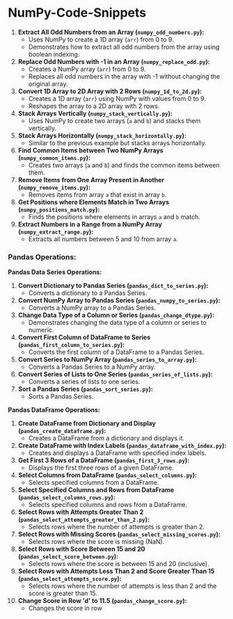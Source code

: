 # NumPy-Code-Snippets

1. **Extract All Odd Numbers from an Array (`numpy_odd_numbers.py`):**
    - Uses NumPy to create a 1D array (`arr`) from 0 to 9.
    - Demonstrates how to extract all odd numbers from the array using boolean indexing.
2. **Replace Odd Numbers with -1 in an Array (`numpy_replace_odd.py`):**
    - Creates a NumPy array (`arr`) from 0 to 9.
    - Replaces all odd numbers in the array with -1 without changing the original array.
3. **Convert 1D Array to 2D Array with 2 Rows (`numpy_1d_to_2d.py`):**
    - Creates a 1D array (`arr`) using NumPy with values from 0 to 9.
    - Reshapes the array to a 2D array with 2 rows.
4. **Stack Arrays Vertically (`numpy_stack_vertically.py`):**
    - Uses NumPy to create two arrays (`a` and `b`) and stacks them vertically.
5. **Stack Arrays Horizontally (`numpy_stack_horizontally.py`):**
    - Similar to the previous example but stacks arrays horizontally.
6. **Find Common Items between Two NumPy Arrays (`numpy_common_items.py`):**
    - Creates two arrays (`a` and `b`) and finds the common items between them.
7. **Remove Items from One Array Present in Another (`numpy_remove_items.py`):**
    - Removes items from array `a` that exist in array `b`.
8. **Get Positions where Elements Match in Two Arrays (`numpy_positions_match.py`):**
    - Finds the positions where elements in arrays `a` and `b` match.
9. **Extract Numbers in a Range from a NumPy Array (`numpy_extract_range.py`):**
    - Extracts all numbers between 5 and 10 from array `a`.

### Pandas Operations:

**Pandas Data Series Operations:**

1. **Convert Dictionary to Pandas Series (`pandas_dict_to_series.py`):**
    - Converts a dictionary to a Pandas Series.
2. **Convert NumPy Array to Pandas Series (`pandas_numpy_to_series.py`):**
    - Converts a NumPy array to a Pandas Series.
3. **Change Data Type of a Column or Series (`pandas_change_dtype.py`):**
    - Demonstrates changing the data type of a column or series to numeric.
4. **Convert First Column of DataFrame to Series (`pandas_first_column_to_series.py`):**
    - Converts the first column of a DataFrame to a Pandas Series.
5. **Convert Series to NumPy Array (`pandas_series_to_array.py`):**
    - Converts a Pandas Series to a NumPy array.
6. **Convert Series of Lists to One Series (`pandas_series_of_lists.py`):**
    - Converts a series of lists to one series.
7. **Sort a Pandas Series (`pandas_sort_series.py`):**
    - Sorts a Pandas Series.

**Pandas DataFrame Operations:**

1. **Create DataFrame from Dictionary and Display (`pandas_create_dataframe.py`):**
    - Creates a DataFrame from a dictionary and displays it.
2. **Create DataFrame with Index Labels (`pandas_dataframe_with_index.py`):**
    - Creates and displays a DataFrame with specified index labels.
3. **Get First 3 Rows of a DataFrame (`pandas_first_3_rows.py`):**
    - Displays the first three rows of a given DataFrame.
4. **Select Columns from DataFrame (`pandas_select_columns.py`):**
    - Selects specified columns from a DataFrame.
5. **Select Specified Columns and Rows from DataFrame (`pandas_select_columns_rows.py`):**
    - Selects specified columns and rows from a DataFrame.
6. **Select Rows with Attempts Greater Than 2 (`pandas_select_attempts_greater_than_2.py`):**
    - Selects rows where the number of attempts is greater than 2.
7. **Select Rows with Missing Scores (`pandas_select_missing_scores.py`):**
    - Selects rows where the score is missing (NaN).
8. **Select Rows with Score Between 15 and 20 (`pandas_select_score_between.py`):**
    - Selects rows where the score is between 15 and 20 (inclusive).
9. **Select Rows with Attempts Less Than 2 and Score Greater Than 15 (`pandas_select_attempts_score.py`):**
    - Selects rows where the number of attempts is less than 2 and the score is greater than 15.
10. **Change Score in Row 'd' to 11.5 (`pandas_change_score.py`):**
    - Changes the score in row
